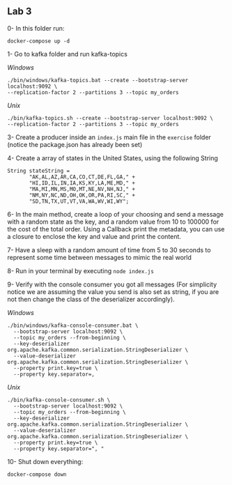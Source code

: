 ## Lab 3

0- In this folder run:

```
docker-compose up -d
```

1- Go to kafka folder and run kafka-topics

*Windows*

```
./bin/windows/kafka-topics.bat --create --bootstrap-server localhost:9092 \
--replication-factor 2 --partitions 3 --topic my_orders
```

*Unix*

```
./bin/kafka-topics.sh --create --bootstrap-server localhost:9092 \
--replication-factor 2 --partitions 3 --topic my_orders
```

3- Create a producer inside an `index.js` main file in the `exercise` folder (notice the package.json has already been set)

4-  Create a array of states in the United States, using the following String

```
String stateString =
       "AK,AL,AZ,AR,CA,CO,CT,DE,FL,GA," +
       "HI,ID,IL,IN,IA,KS,KY,LA,ME,MD," +
       "MA,MI,MN,MS,MO,MT,NE,NV,NH,NJ," +
       "NM,NY,NC,ND,OH,OK,OR,PA,RI,SC," +
       "SD,TN,TX,UT,VT,VA,WA,WV,WI,WY";
```

6- In the main method, create a loop of your choosing and send a message with a random state as the key, and a random value from 10 to 100000 for the cost of the total order. Using a Callback print the metadata, you can use a closure to enclose the key and value and print the content.

7- Have a sleep with a random amount of time from 5 to 30 seconds to represent some time between messages to mimic the real world

8- Run in your terminal by executing `node index.js`

9- Verify with the console consumer you got all messages (For simplicity notice we are assuming the value you send is also set as string, if you are not then change the class of the deserializer accordingly).

*Windows*

```
./bin/windows/kafka-console-consumer.bat \
  --bootstrap-server localhost:9092 \
  --topic my_orders --from-beginning \
  --key-deserializer org.apache.kafka.common.serialization.StringDeserializer \
  --value-deserializer org.apache.kafka.common.serialization.StringDeserializer \
  --property print.key=true \
  --property key.separator=,
```

*Unix*

```
./bin/kafka-console-consumer.sh \
  --bootstrap-server localhost:9092 \
  --topic my_orders --from-beginning \
  --key-deserializer org.apache.kafka.common.serialization.StringDeserializer \
  --value-deserializer org.apache.kafka.common.serialization.StringDeserializer \
  --property print.key=true \
  --property key.separator=", "
```

10- Shut down everything:

```
docker-compose down
```

